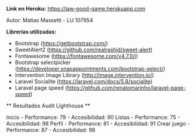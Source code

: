 **Link en Heroku:** https://iaw-good-game.herokuapp.com

Autor: Matias Massetti - LU 107954

**Librerías utilizadas:**

- Bootstrap (https://getbootstrap.com/)
- SweetAlert2 (https://github.com/realrashid/sweet-alert)
- Fontawesome (https://fontawesome.com/v4.7.0/i)
- Bootstrap selectpicker (https://developer.snapappointments.com/bootstrap-select/)
- Intervention Image Library (http://image.intervention.io/)
- Laravel Socialite (https://laravel.com/docs/5.8/socialite)
- Laravel page speed (https://github.com/renatomarinho/laravel-page-speed)


** Resultados Audit Lighthouse **

Inicio - Performance: 79 - Accesibilidad: 90
Listas - Performance: 75 - Accesibilidad: 98
Perfil - Performance: 81 - Accesibilidad: 91
Crear juego - Performance: 87 - Accesibilidad: 98
